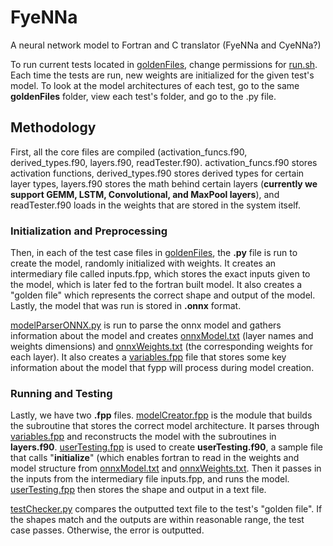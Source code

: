 # FyeNNa
A neural network model to Fortran and C translator (FyeNNa and CyeNNa?)

To run current tests located in [goldenFiles](https://github.com/comp-physics/FyeNNa/tree/develop/goldenFiles), change permissions for [run.sh](https://github.com/comp-physics/FyeNNa/blob/develop/run.sh). Each time the tests are run, new weights are initialized for the given test's model. To look at the model architectures of each test, go to the same **goldenFiles** folder, view each test's folder, and go to the .py file.

## Methodology
First, all the core files are compiled (activation_funcs.f90, derived_types.f90, layers.f90, readTester.f90). activation_funcs.f90 stores activation functions, derived_types.f90 stores derived types for certain layer types, layers.f90 stores the math behind certain layers (**currently we support GEMM, LSTM, Convolutional, and MaxPool layers**), and readTester.f90 loads in the weights that are stored in the system itself.

### Initialization and Preprocessing
Then, in each of the test case files in [goldenFiles](https://github.com/comp-physics/FyeNNa/tree/develop/goldenFiles), the **.py** file is run to create the model, randomly initialized with weights. It creates an intermediary file called inputs.fpp, which stores the exact inputs given to the model, which is later fed to the fortran built model. It also creates a "golden file" which represents the correct shape and output of the model. Lastly, the model that was run is stored in **.onnx** format.

[modelParserONNX.py](https://github.com/comp-physics/FyeNNa/blob/develop/modelParserONNX.py) is run to parse the onnx model and gathers information about the model and creates [onnxModel.txt](https://github.com/comp-physics/FyeNNa/blob/develop/onnxModel.txt) (layer names and weights dimensions) and [onnxWeights.txt](https://github.com/comp-physics/FyeNNa/blob/develop/onnxWeights.txt) (the corresponding weights for each layer). It also creates a [variables.fpp](https://github.com/comp-physics/FyeNNa/blob/develop/variables.fpp) file that stores some key information about the model that fypp will process during model creation.

### Running and Testing
Lastly, we have two **.fpp** files. [modelCreator.fpp](https://github.com/comp-physics/FyeNNa/blob/develop/modelCreator.fpp) is the module that builds the subroutine that stores the correct model architecture. It parses through [variables.fpp](https://github.com/comp-physics/FyeNNa/blob/develop/variables.fpp) and reconstructs the model with the subroutines in **layers.f90**. [userTesting.fpp](https://github.com/comp-physics/FyeNNa/blob/develop/userTesting.fpp) is used to create **userTesting.f90**, a sample file that calls "**initialize**" (which enables fortran to read in the weights and model structure from [onnxModel.txt](https://github.com/comp-physics/FyeNNa/blob/develop/onnxModel.txt) and [onnxWeights.txt](https://github.com/comp-physics/FyeNNa/blob/develop/onnxWeights.txt). Then it passes in the inputs from the intermediary file inputs.fpp, and runs the model. [userTesting.fpp](https://github.com/comp-physics/FyeNNa/blob/develop/userTesting.fpp) then stores the shape and output in a text file.


[testChecker.py](https://github.com/comp-physics/FyeNNa/blob/develop/goldenFiles/testChecker.py) compares the outputted text file to the test's "golden file". If the shapes match and the outputs are within reasonable range, the test case passes. Otherwise, the error is outputted.


